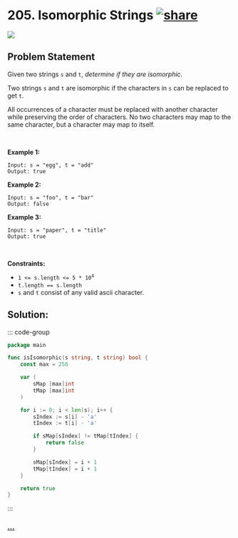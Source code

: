 # 205. Isomorphic Strings [![share]](https://leetcode.com/problems/isomorphic-strings/)

![][easy]

## Problem Statement

<p>Given two strings <code>s</code> and <code>t</code>, <em>determine if they are isomorphic</em>.</p>
<p>Two strings <code>s</code> and <code>t</code> are isomorphic if the characters in <code>s</code> can be replaced to get <code>t</code>.</p>
<p>All occurrences of a character must be replaced with another character while preserving the order of characters. No two characters may map to the same character, but a character may map to itself.</p>
<p> </p>
<p><strong class="example">Example 1:</strong></p>

```
Input: s = "egg", t = "add"
Output: true
```

<p><strong class="example">Example 2:</strong></p>

```
Input: s = "foo", t = "bar"
Output: false
```

<p><strong class="example">Example 3:</strong></p>

```
Input: s = "paper", t = "title"
Output: true
```

<p> </p>
<p><strong>Constraints:</strong></p>
<ul>
<li><code>1 &lt;= s.length &lt;= 5 * 10<sup>4</sup></code></li>
<li><code>t.length == s.length</code></li>
<li><code>s</code> and <code>t</code> consist of any valid ascii character.</li>
</ul>

## Solution:

::: code-group

```go [Go]
package main

func isIsomorphic(s string, t string) bool {
	const max = 256

	var (
		sMap [max]int
		tMap [max]int
	)

	for i := 0; i < len(s); i++ {
		sIndex := s[i] - 'a'
		tIndex := t[i] - 'a'

		if sMap[sIndex] != tMap[tIndex] {
			return false
		}

		sMap[sIndex] = i + 1
		tMap[tIndex] = i + 1
	}

	return true
}

```

:::

### [_..._](#)

```

```

<!----------------------------------{ link }--------------------------------->

[share]: https://graph.org/file/3ea5234dda646b71c574a.png
[easy]: https://img.shields.io/badge/Difficulty-Easy-bright.svg
[medium]: https://img.shields.io/badge/Difficulty-Medium-yellow.svg
[hard]: https://img.shields.io/badge/Difficulty-Hard-red.svg
